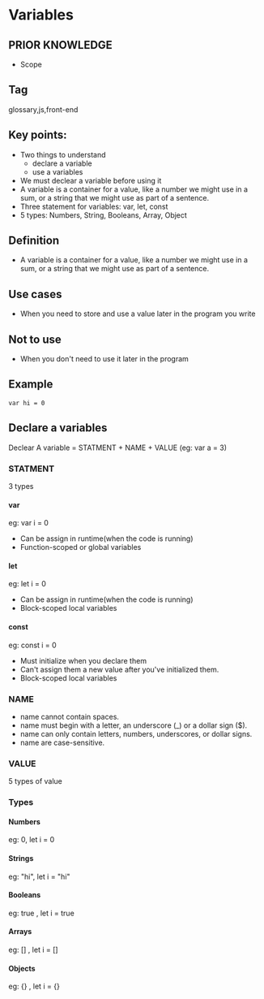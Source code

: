 # Variables

## PRIOR KNOWLEDGE
- Scope

## Tag
glossary,js,front-end

## Key points:

- Two things to understand
  - declare a variable 
  - use a variables
- We must declear a variable before using it 
- A variable is a container for a value, like a number we might use in a sum, or a string that we might use as part of a sentence.
- Three statement for variables: var, let, const
- 5 types:  Numbers, String, Booleans, Array, Object


## Definition
- A variable is a container for a value, like a number we might use in a sum, or a string that we might use as part of a sentence.

## Use cases
- When you need to store and use a value later in the program you write

## Not to use 
- When you don't need to use it later in the program

## Example
```
var hi = 0
```
## Declare a variables
Declear A variable = STATMENT + NAME + VALUE (eg: var a = 3)

### STATMENT
3 types

#### var
eg: var i = 0 
- Can be assign in runtime(when the code is running)
- Function-scoped or global variables
  
#### let 
eg: let i = 0
- Can be assign in runtime(when the code is running)
- Block-scoped local variables

#### const
eg: const i = 0
- Must initialize when you declare them
- Can't assign them a new value after you've initialized them.
- Block-scoped local variables

### NAME
- name cannot contain spaces.
- name must begin with a letter, an underscore (_) or a dollar sign ($).
- name can only contain letters, numbers, underscores, or dollar signs.
- name are case-sensitive.

### VALUE 
5 types of value 
### Types
#### Numbers
eg: 0, let i = 0

#### Strings
eg: "hi", let i = "hi"


#### Booleans
eg: true , let i = true

#### Arrays
eg: [] , let i = []

#### Objects

eg: {} , let i = {}
